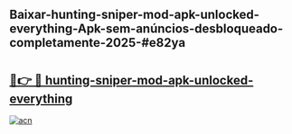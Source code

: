 ## Baixar-hunting-sniper-mod-apk-unlocked-everything-Apk-sem-anúncios-desbloqueado-completamente-2025-#e82ya

# <h2><a href="https://ainizakaria.my?title=hunting-sniper-mod-apk-unlocked-everything&ref=22M">🔗👉 🔴 hunting-sniper-mod-apk-unlocked-everything</a></h2>

[![acn](https://github.com/user-attachments/assets/0f9c940e-d8b0-45ae-aac7-cd30a18b3e1c)](https://ainizakaria.my?title=hunting-sniper-mod-apk-unlocked-everything&ref=22M)

